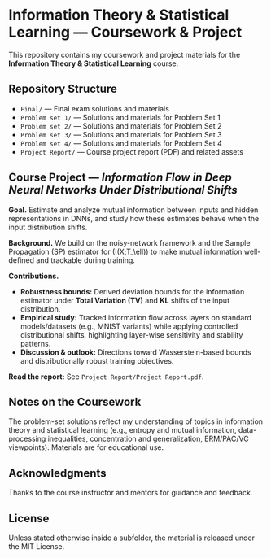 # Information Theory & Statistical Learning — Coursework & Project

This repository contains my coursework and project materials for the **Information Theory & Statistical Learning** course.

## Repository Structure
- `Final/` — Final exam solutions and materials  
- `Problem set 1/` — Solutions and materials for Problem Set 1  
- `Problem set 2/` — Solutions and materials for Problem Set 2  
- `Problem set 3/` — Solutions and materials for Problem Set 3  
- `Problem set 4/` — Solutions and materials for Problem Set 4  
- `Project Report/` — Course project report (PDF) and related assets

## Course Project — *Information Flow in Deep Neural Networks Under Distributional Shifts*
**Goal.** Estimate and analyze mutual information between inputs and hidden representations in DNNs, and study how these estimates behave when the input distribution shifts.

**Background.** We build on the noisy-network framework and the Sample Propagation (SP) estimator for \(I(X;T_\ell)\) to make mutual information well-defined and trackable during training.

**Contributions.**
- **Robustness bounds:** Derived deviation bounds for the information estimator under **Total Variation (TV)** and **KL** shifts of the input distribution.  
- **Empirical study:** Tracked information flow across layers on standard models/datasets (e.g., MNIST variants) while applying controlled distributional shifts, highlighting layer-wise sensitivity and stability patterns.  
- **Discussion & outlook:** Directions toward Wasserstein-based bounds and distributionally robust training objectives.

**Read the report:** See `Project Report/Project Report.pdf`.

## Notes on the Coursework
The problem-set solutions reflect my understanding of topics in information theory and statistical learning (e.g., entropy and mutual information, data-processing inequalities, concentration and generalization, ERM/PAC/VC viewpoints). Materials are for educational use.

## Acknowledgments
Thanks to the course instructor and mentors for guidance and feedback.

## License
Unless stated otherwise inside a subfolder, the material is released under the MIT License.
